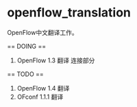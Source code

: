 openflow_translation
====================

OpenFlow中文翻译工作。

== DOING ==

1. OpenFlow 1.3 翻译 连接部分

== TODO ==

1. OpenFlow 1.4 翻译
2. OFconf 1.1.1 翻译
